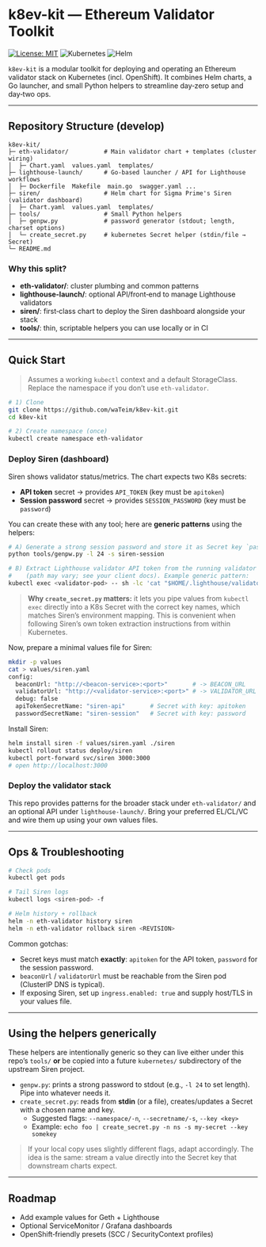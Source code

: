 # k8ev-kit — Ethereum Validator Toolkit

[![License: MIT](https://img.shields.io/badge/License-MIT-blue.svg)](./LICENSE)
![Kubernetes](https://img.shields.io/badge/Kubernetes-1.26%2B-blue)
![Helm](https://img.shields.io/badge/Helm-3.13%2B-blue)

`k8ev-kit` is a modular toolkit for deploying and operating an Ethereum validator
stack on Kubernetes (incl. OpenShift). It combines Helm charts, a Go launcher,
and small Python helpers to streamline day‑zero setup and day‑two ops.

---

## Repository Structure (develop)

```
k8ev-kit/
├─ eth-validator/          # Main validator chart + templates (cluster wiring)
│  ├─ Chart.yaml  values.yaml  templates/
├─ lighthouse-launch/      # Go-based launcher / API for Lighthouse workflows
│  ├─ Dockerfile  Makefile  main.go  swagger.yaml ...
├─ siren/                  # Helm chart for Sigma Prime's Siren (validator dashboard)
│  ├─ Chart.yaml  values.yaml  templates/
├─ tools/                  # Small Python helpers
│  ├─ genpw.py             # password generator (stdout; length, charset options)
│  └─ create_secret.py     # kubernetes Secret helper (stdin/file → Secret)
└─ README.md
```

### Why this split?
- **eth-validator/**: cluster plumbing and common patterns
- **lighthouse-launch/**: optional API/front‑end to manage Lighthouse validators
- **siren/**: first‑class chart to deploy the Siren dashboard alongside your stack
- **tools/**: thin, scriptable helpers you can use locally or in CI

---

## Quick Start

> Assumes a working `kubectl` context and a default StorageClass. Replace the
> namespace if you don’t use `eth-validator`.

```bash
# 1) Clone
git clone https://github.com/waTeim/k8ev-kit.git
cd k8ev-kit

# 2) Create namespace (once)
kubectl create namespace eth-validator
```

### Deploy Siren (dashboard)

Siren shows validator status/metrics. The chart expects two K8s secrets:

- **API token** secret → provides `API_TOKEN` (key must be `apitoken`)
- **Session password** secret → provides `SESSION_PASSWORD` (key must be `password`)

You can create these with any tool; here are **generic patterns** using the helpers:

```bash
# A) Generate a strong session password and store it as Secret key `password`
python tools/genpw.py -l 24 -s siren-session

# B) Extract Lighthouse validator API token from the running validator pod
#    (path may vary; see your client docs). Example generic pattern:
kubectl exec <validator-pod> -- sh -lc 'cat "$HOME/.lighthouse/validators/api-token.txt"'   | python tools/create_secret.py -s siren-api --key apitoken
```

> **Why `create_secret.py` matters:** it lets you pipe values from `kubectl exec`
> directly into a K8s Secret with the correct key names, which matches Siren’s
> environment mapping. This is convenient when following Siren’s own token
> extraction instructions from within Kubernetes.

Now, prepare a minimal values file for Siren:

```bash
mkdir -p values
cat > values/siren.yaml
config:
  beaconUrl: "http://<beacon-service>:<port>"       # -> BEACON_URL
  validatorUrl: "http://<validator-service>:<port>" # -> VALIDATOR_URL
  debug: false
  apiTokenSecretName: "siren-api"       # Secret with key: apitoken
  passwordSecretName: "siren-session"   # Secret with key: password
```

Install Siren:
```bash
helm install siren -f values/siren.yaml ./siren
kubectl rollout status deploy/siren
kubectl port-forward svc/siren 3000:3000
# open http://localhost:3000
```

### Deploy the validator stack

This repo provides patterns for the broader stack under `eth-validator/` and
an optional API under `lighthouse-launch/`. Bring your preferred EL/CL/VC and
wire them up using your own values files.

---

## Ops & Troubleshooting

```bash
# Check pods
kubectl get pods

# Tail Siren logs
kubectl logs <siren-pod> -f

# Helm history + rollback
helm -n eth-validator history siren
helm -n eth-validator rollback siren <REVISION>
```

Common gotchas:
- Secret keys must match **exactly**: `apitoken` for the API token, `password` for the session password.
- `beaconUrl` / `validatorUrl` must be reachable from the Siren pod (ClusterIP DNS is typical).
- If exposing Siren, set up `ingress.enabled: true` and supply host/TLS in your values file.

---

## Using the helpers generically

These helpers are intentionally generic so they can live either under this repo’s
`tools/` **or** be copied into a future `kubernetes/` subdirectory of the upstream
Siren project.

- `genpw.py`: prints a strong password to stdout (e.g., `-l 24` to set length). Pipe into whatever needs it.
- `create_secret.py`: reads from **stdin** (or a file), creates/updates a Secret with a chosen name and key.
  - Suggested flags: `--namespace/-n`, `--secretname/-s`, `--key <key>`
  - Example: `echo foo | create_secret.py -n ns -s my-secret --key somekey`

> If your local copy uses slightly different flags, adapt accordingly. The idea is
> the same: stream a value directly into the Secret key that downstream charts expect.

---

## Roadmap

- Add example values for Geth + Lighthouse
- Optional ServiceMonitor / Grafana dashboards
- OpenShift‑friendly presets (SCC / SecurityContext profiles)
